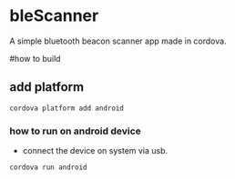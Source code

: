 # bleScanner
A simple bluetooth beacon scanner app made in cordova.

#how to build

## add platform

``` cordova platform add android ```

### how to run on android device

- connect the device on system via usb.

``` cordova run android ```

